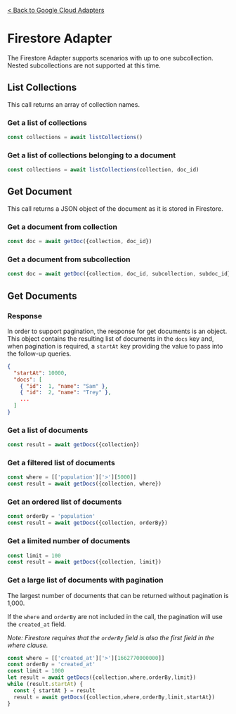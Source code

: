 [< Back to Google Cloud Adapters](../README.md)

# Firestore Adapter

The Firestore Adapter supports scenarios with up to one subcollection.  Nested subcollections are not supported at this time.

## List Collections

This call returns an array of collection names.

### Get a list of collections

```typescript
const collections = await listCollections()
```

### Get a list of collections belonging to a document

```typescript
const collections = await listCollections(collection, doc_id)
```

## Get Document

This call returns a JSON object of the document as it is stored in Firestore.

### Get a document from collection
```typescript
const doc = await getDoc({collection, doc_id})
```

### Get a document from subcollection
```typescript
const doc = await getDoc({collection, doc_id, subcollection, subdoc_id})
```

## Get Documents

### Response

In order to support pagination, the response for get documents is an object.  This object contains the resulting list of documents in the `docs` key and, when pagination is required, a `startAt` key providing the value to pass into the follow-up queries.

```json
{
  "startAt": 10000,
  "docs": [
    { "id":  1, "name": "Sam" },
    { "id":  2, "name": "Trey" },
    ...
  ]
}
```

### Get a list of documents
```typescript
const result = await getDocs({collection})
```

### Get a filtered list of documents
```typescript
const where = [['population']['>'][5000]]
const result = await getDocs({collection, where})
```

### Get an ordered list of documents
```typescript
const orderBy = 'population'
const result = await getDocs({collection, orderBy})
```

### Get a limited number of documents
```typescript
const limit = 100
const result = await getDocs({collection, limit})
```

### Get a large list of documents with pagination

The largest number of documents that can be returned without pagination is 1,000.

If the `where` and `orderBy` are not included in the call, the pagination will use the `created_at` field.

_Note: Firestore requires that the `orderBy` field is also the first field in the where clause._

```typescript
const where = [['created_at']['>'][1662770000000]]
const orderBy = 'created_at'
const limit = 1000
let result = await getDocs({collection,where,orderBy,limit})
while (result.startAt) {
  const { startAt } = result
  result = await getDocs({collection,where,orderBy,limit,startAt})
}
```